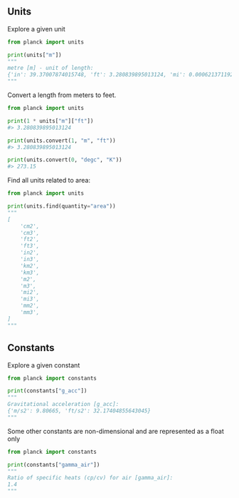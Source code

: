 ## Units

Explore a given unit
```py
from planck import units

print(units["m"])
"""
metre [m] - unit of length:
{'in': 39.37007874015748, 'ft': 3.280839895013124, 'mi': 0.000621371192237334, 'NM': 0.0005399568034557236, 'mm': 1000.0, 'cm': 100.0, 'm': 1.0, 'km': 0.001}
"""
```

Convert a length from meters to feet.

```py
from planck import units

print(1 * units["m"]["ft"])
#> 3.280839895013124

print(units.convert(1, "m", "ft"))
#> 3.280839895013124

print(units.convert(0, "degc", "K"))
#> 273.15
```

Find all units related to area:
```py
from planck import units

print(units.find(quantity="area"))
"""
[
    'cm2',
    'cm3',
    'ft2',
    'ft3',
    'in2',
    'in3',
    'km2',
    'km3',
    'm2',
    'm3',
    'mi2',
    'mi3',
    'mm2',
    'mm3',
]
"""
```

## Constants


Explore a given constant
```py
from planck import constants

print(constants["g_acc"])
"""
Gravitational acceleration [g_acc]:
{'m/s2': 9.80665, 'ft/s2': 32.17404855643045}
"""
```

Some other constants are non-dimensional and are represented as a float only
```py
from planck import constants

print(constants["gamma_air"])
"""
Ratio of specific heats (cp/cv) for air [gamma_air]:
1.4
"""
```
